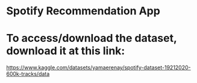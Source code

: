 # Spotify Recommendation App

# To access/download the dataset, download it at this link: 
https://www.kaggle.com/datasets/yamaerenay/spotify-dataset-19212020-600k-tracks/data

